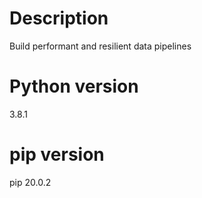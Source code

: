 # Description
Build performant and resilient data pipelines
# Python version
3.8.1
# pip version
pip 20.0.2
